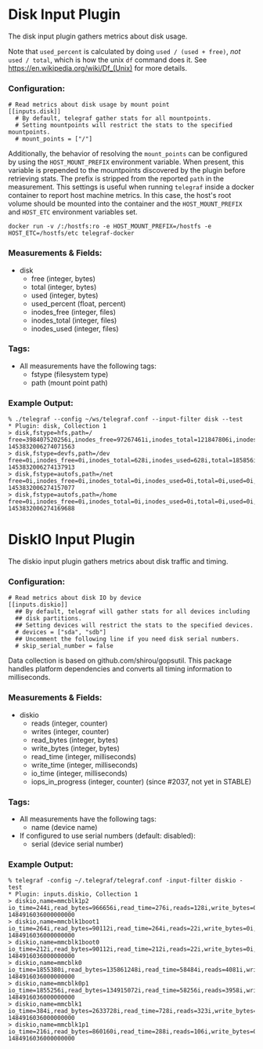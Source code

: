# Disk Input Plugin

The disk input plugin gathers metrics about disk usage.

Note that `used_percent` is calculated by doing `used / (used + free)`, _not_
`used / total`, which is how the unix `df` command does it. See
https://en.wikipedia.org/wiki/Df_(Unix) for more details.

### Configuration:

```
# Read metrics about disk usage by mount point
[[inputs.disk]]
  # By default, telegraf gather stats for all mountpoints.
  # Setting mountpoints will restrict the stats to the specified mountpoints.
  # mount_points = ["/"]
```

Additionally, the behavior of resolving the `mount_points` can be configured by using the `HOST_MOUNT_PREFIX` environment variable.
When present, this variable is prepended to the mountpoints discovered by the plugin before retrieving stats.
The prefix is stripped from the reported `path` in the measurement.
This settings is useful when running `telegraf` inside a docker container to report host machine metrics.
In this case, the host's root volume should be mounted into the container and the `HOST_MOUNT_PREFIX` and `HOST_ETC` environment variables set.

`docker run -v /:/hostfs:ro -e HOST_MOUNT_PREFIX=/hostfs -e HOST_ETC=/hostfs/etc telegraf-docker`

### Measurements & Fields:

- disk
    - free (integer, bytes)
    - total (integer, bytes)
    - used (integer, bytes)
    - used_percent (float, percent)
    - inodes_free (integer, files)
    - inodes_total (integer, files)
    - inodes_used (integer, files)

### Tags:

- All measurements have the following tags:
    - fstype (filesystem type)
    - path (mount point path)

### Example Output:

```
% ./telegraf --config ~/ws/telegraf.conf --input-filter disk --test
* Plugin: disk, Collection 1
> disk,fstype=hfs,path=/ free=398407520256i,inodes_free=97267461i,inodes_total=121847806i,inodes_used=24580345i,total=499088621568i,used=100418957312i,used_percent=20.131039916242397 1453832006274071563
> disk,fstype=devfs,path=/dev free=0i,inodes_free=0i,inodes_total=628i,inodes_used=628i,total=185856i,used=185856i,used_percent=100 1453832006274137913
> disk,fstype=autofs,path=/net free=0i,inodes_free=0i,inodes_total=0i,inodes_used=0i,total=0i,used=0i,used_percent=0 1453832006274157077
> disk,fstype=autofs,path=/home free=0i,inodes_free=0i,inodes_total=0i,inodes_used=0i,total=0i,used=0i,used_percent=0 1453832006274169688
```


# DiskIO Input Plugin

The diskio input plugin gathers metrics about disk traffic and timing.

### Configuration:

```
# Read metrics about disk IO by device
[[inputs.diskio]]
  ## By default, telegraf will gather stats for all devices including
  ## disk partitions.
  ## Setting devices will restrict the stats to the specified devices.
  # devices = ["sda", "sdb"]
  ## Uncomment the following line if you need disk serial numbers.
  # skip_serial_number = false
```

Data collection is based on github.com/shirou/gopsutil. This package handles platform dependencies and converts all timing information to milliseconds.


### Measurements & Fields:

- diskio
    - reads (integer, counter)
    - writes (integer, counter)
    - read_bytes (integer, bytes)
    - write_bytes (integer, bytes)
    - read_time (integer, milliseconds)
    - write_time (integer, milliseconds)
    - io_time (integer, milliseconds)
    - iops_in_progress (integer, counter) (since #2037, not yet in STABLE)

### Tags:

- All measurements have the following tags:
    - name (device name)
- If configured to use serial numbers (default: disabled):
    - serial (device serial number)

### Example Output:

```
% telegraf -config ~/.telegraf/telegraf.conf -input-filter diskio -test
* Plugin: inputs.diskio, Collection 1
> diskio,name=mmcblk1p2 io_time=244i,read_bytes=966656i,read_time=276i,reads=128i,write_bytes=0i,write_time=0i,writes=0i 1484916036000000000
> diskio,name=mmcblk1boot1 io_time=264i,read_bytes=90112i,read_time=264i,reads=22i,write_bytes=0i,write_time=0i,writes=0i 1484916036000000000
> diskio,name=mmcblk1boot0 io_time=212i,read_bytes=90112i,read_time=212i,reads=22i,write_bytes=0i,write_time=0i,writes=0i 1484916036000000000
> diskio,name=mmcblk0 io_time=1855380i,read_bytes=135861248i,read_time=58484i,reads=4081i,write_bytes=364068864i,write_time=7128792i,writes=18019i 1484916036000000000
> diskio,name=mmcblk0p1 io_time=1855256i,read_bytes=134915072i,read_time=58256i,reads=3958i,write_bytes=364068864i,write_time=7128792i,writes=18019i 1484916036000000000
> diskio,name=mmcblk1 io_time=384i,read_bytes=2633728i,read_time=728i,reads=323i,write_bytes=0i,write_time=0i,writes=0i 1484916036000000000
> diskio,name=mmcblk1p1 io_time=216i,read_bytes=860160i,read_time=288i,reads=106i,write_bytes=0i,write_time=0i,writes=0i 1484916036000000000
```
